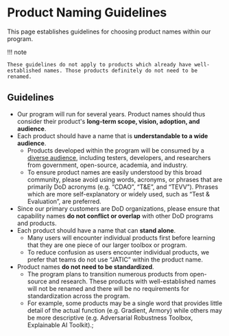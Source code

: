 # Product Naming Guidelines

This page establishes guidelines for choosing product names within our program. 

!!! note

    These guidelines do not apply to products which already have well-established names. Those products definitely do not need to be renamed.

## Guidelines

- Our program will run for several years. Product names should thus consider their product's **long-term scope, vision, adoption, and audience**.
- Each product should have a name that is **understandable to a wide audience**.
    - Products developed within the program will be consumed by a [diverse audience](https://jatic.pages.jatic.net/internal-docs/process/guides/user-engagement/), including testers, developers, and researchers from government, open-source, academia, and industry. 
    - To ensure product names are easily understood by this broad community, please avoid using words, acronyms, or phrases that are primarily DoD acronyms (e.g. “CDAO”, “T&E”, and “TEVV”). Phrases which are more self-explanatory or widely used, such as “Test & Evaluation”, are preferred.
- Since our primary customers are DoD organizations, please ensure that capability names **do not conflict or overlap** with other DoD programs and products.
- Each product should have a name that can **stand alone**.
    -  Many users will encounter individual products first before learning that they are one piece of our larger toolbox or program.
    - To reduce confusion as users encounter individual products, we prefer that teams do not use “JATIC” within the product name.
- Product names **do not need to be standardized**. 
    - The  program plans to transition numerous products from open-source and research. These products with well-established names will not be renamed and there will be no requirements for standardization across the program. 
    - For example, some products may be a single word that provides little detail of the actual function (e.g. Gradient, Armory) while others may be more descriptive (e.g. Adversarial Robustness Toolbox, Explainable AI Toolkit).;
